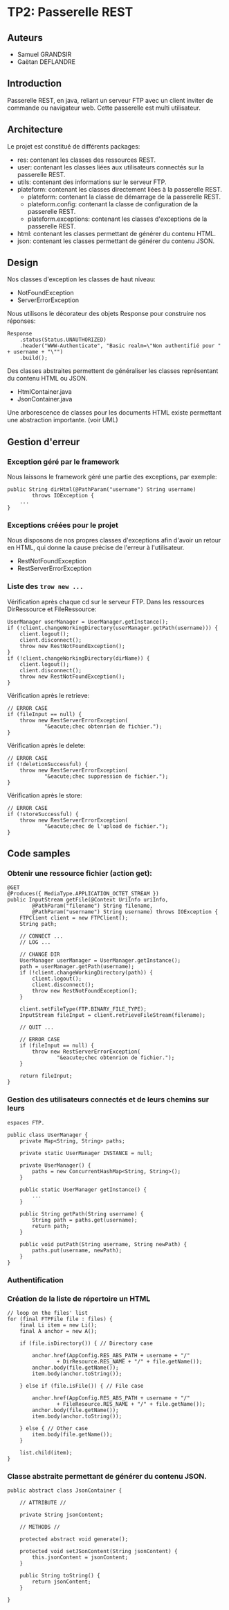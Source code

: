 TP2: Passerelle REST
====================

## Auteurs

 - Samuel GRANDSIR
 - Gaëtan DEFLANDRE
 
 
## Introduction

Passerelle REST, en java, reliant un serveur FTP avec un client
inviter de commande ou navigateur web. Cette passerelle est multi
utilisateur.


## Architecture

Le projet est constitué de différents packages:

 - res: contenant les classes des ressources REST.
 - user: contenant les classes liées aux utilisateurs connectés sur
   la passerelle REST.
 - utils: contenant des informations sur le serveur FTP.
 - plateform: contenant les classes directement liées à la passerelle
   REST.
   - plateform: contenant la classe de démarrage de la
     passerelle REST.
   - plateform.config: contenant la classe de configuration de la
     passerelle REST.
   - plateform.exceptions: contenant les classes d'exceptions de la
     passerelle REST.
 - html: contenant les classes permettant de générer du contenu HTML.
 - json: contenant les classes permettant de générer du contenu JSON.


## Design

Nos classes d'exception les classes de haut niveau:
 - NotFoundException
 - ServerErrorException


Nous utilisons le décorateur des objets Response pour construire nos
réponses:

    Response
        .status(Status.UNAUTHORIZED)
	    .header("WWW-Authenticate", "Basic realm=\"Non authentifié pour " + username + "\"")
		.build();


Des classes abstraites permettent de généraliser les classes
représentant du contenu HTML ou JSON.
 - HtmlContainer.java
 - JsonContainer.java


Une arborescence de classes pour les documents HTML existe permettant
une abstraction importante. (voir UML) 


## Gestion d'erreur

### Exception géré par le framework

Nous laissons le framework géré une partie des exceptions, par
exemple:

    public String dirHtml(@PathParam("username") String username)
			throws IOException {
		...
	}

### Exceptions créées pour le projet

Nous disposons de nos propres classes d'exceptions afin d'avoir un
retour en HTML, qui donne la cause précise de l'erreur à
l'utilisateur.

 - RestNotFoundException
 - RestServerErrorException

### Liste des `trow new ...`

Vérification après chaque cd sur le serveur FTP. Dans les ressources
DirRessource et FileRessource:

	UserManager userManager = UserManager.getInstance();
	if (!client.changeWorkingDirectory(userManager.getPath(username))) {
		client.logout();
		client.disconnect();
		throw new RestNotFoundException();
	}
	if (!client.changeWorkingDirectory(dirName)) {
		client.logout();
		client.disconnect();
		throw new RestNotFoundException();
	}


Vérification après le retrieve:

	// ERROR CASE
	if (fileInput == null) {
		throw new RestServerErrorException(
				"&eacute;chec obtenrion de fichier.");
	}


Vérification après le delete:

	// ERROR CASE
	if (!deletionSuccessful) {
		throw new RestServerErrorException(
				"&eacute;chec suppression de fichier.");
	}


Vérification après le store:

    // ERROR CASE
	if (!storeSuccessful) {
		throw new RestServerErrorException(
				"&eacute;chec de l'upload de fichier.");
	}


## Code samples

### Obtenir une ressource fichier (action get):

	@GET
	@Produces({ MediaType.APPLICATION_OCTET_STREAM })
	public InputStream getFile(@Context UriInfo uriInfo,
			@PathParam("filename") String filename,
			@PathParam("username") String username) throws IOException {
		FTPClient client = new FTPClient();
		String path;

		// CONNECT ...
		// LOG ...

		// CHANGE DIR
		UserManager userManager = UserManager.getInstance();
		path = userManager.getPath(username);
		if (!client.changeWorkingDirectory(path)) {
			client.logout();
			client.disconnect();
			throw new RestNotFoundException();
		}

		client.setFileType(FTP.BINARY_FILE_TYPE);
		InputStream fileInput = client.retrieveFileStream(filename);

		// QUIT ...

		// ERROR CASE
		if (fileInput == null) {
			throw new RestServerErrorException(
					"&eacute;chec obtenrion de fichier.");
		}

		return fileInput;
	}


### Gestion des utilisateurs connectés et de leurs chemins sur leurs
    espaces FTP.

    public class UserManager {
        private Map<String, String> paths;
	
	    private static UserManager INSTANCE = null;
	
	    private UserManager() {
    		paths = new ConcurrentHashMap<String, String>();
	    }
	
	    public static UserManager getInstance() {
		    ...
	    }
	
	    public String getPath(String username) {
		    String path = paths.get(username);
		    return path;
	    }
	
	    public void putPath(String username, String newPath) {
		    paths.put(username, newPath);
	    }	
    }


### Authentification


### Création de la liste de répertoire un HTML

	// loop on the files' list
	for (final FTPFile file : files) {
		final Li item = new Li();
		final A anchor = new A();

		if (file.isDirectory()) { // Directory case

			anchor.href(AppConfig.RES_ABS_PATH + username + "/"
					+ DirResource.RES_NAME + "/" + file.getName());
			anchor.body(file.getName());
			item.body(anchor.toString());

		} else if (file.isFile()) { // File case

			anchor.href(AppConfig.RES_ABS_PATH + username + "/"
					+ FileResource.RES_NAME + "/" + file.getName());
			anchor.body(file.getName());
			item.body(anchor.toString());

		} else { // Other case
			item.body(file.getName());
		}

		list.child(item);
	}


### Classe abstraite permettant de générer du contenu JSON.

    public abstract class JsonContainer {

	    // ATTRIBUTE //

        private String jsonContent;

	    // METHODS //

	    protected abstract void generate();

	    protected void setJSonContent(String jsonContent) {
		    this.jsonContent = jsonContent;
	    }

	    public String toString() {
		    return jsonContent;
	    }

    }
